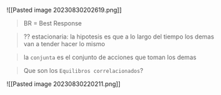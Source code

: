 ![[Pasted image 20230830202619.png]]

> BR = Best Response

> ?? estacionaria: la hipotesis es que a lo largo del tiempo los demas van a tender hacer lo mismo

> la `conjunta` es el conjunto de acciones que toman los demas

> Que son los `Equilibros correlacionados`?

![[Pasted image 20230830220211.png]]


